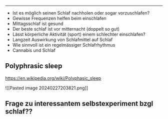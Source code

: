***

- Ist es möglich seinen Schlaf nachholen oder sogar vorzuschlafen?
- Gewisse Frequenzen helfen beim einschlafen
- Mittagsschlaf ist gesund
- Der beste schlaf ist vor mitternacht (doppelt so gut)
- Lässt körperliche Aktivität (sport) einem schlechter einschlafen?
- Langzeit Auswirkung von Schlafmittel auf Schlaf
- Wie sinnvoll ist ein regelmässiger Schlafrhythmus
- Cannabis und Schlaf
## Polyphrasic sleep

https://en.wikipedia.org/wiki/Polyphasic_sleep

![[Pasted image 20240227203821.png]]


## Frage zu interessantem selbstexperiment bzgl schlaf??